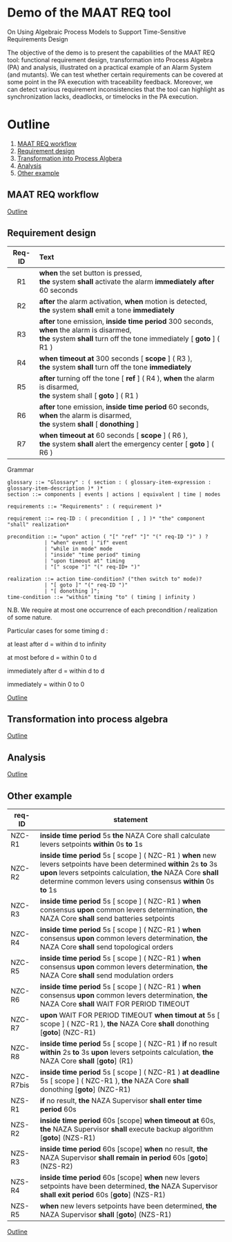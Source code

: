 # Demo of the MAAT REQ tool
On Using Algebraic Process Models to Support Time-Sensitive Requirements Design

The objective of the demo is to present the capabilities of the MAAT REQ tool: functional requirement design, transformation into Process Algebra (PA) and analysis, illustrated on a practical example of an Alarm System (and mutants). We can test whether certain requirements can be covered at some point in the PA execution with traceability feedback. Moreover, we can detect various requirement inconsistencies that the tool can highlight as synchronization lacks, deadlocks, or timelocks in the PA execution.



# Outline <a name="outline"></a>

1. [MAAT REQ workflow](#workflow)
2. [Requirement design](#req-design)
3. [Transformation into Process Algbera](#transfo)
4. [Analysis](#analysis)
5. [Other example](#other-example)




## MAAT REQ workflow <a name="workflow"></a>

[Outline](#outline)

## Requirement design <a name="req-design"></a>

| Req-ID | Text |
| :---: | :--- |
|R1| **when** the set button is pressed, <br/>**the** system **shall** activate the alarm **immediately after** 60 seconds|
|R2| **after** the alarm activation, **when** motion is detected, <br/>**the** system **shall** emit a tone **immediately**|
|R3| **after** tone emission, **inside time period** 300 seconds, **when** the alarm is disarmed, <br/>**the** system **shall** turn off the tone immediately [ **goto** ] ( R1 )|
|R4| **when** **timeout at** 300 seconds [ **scope** ] ( R3 ), <br/>**the** system **shall** turn off the tone **immediately**|
|R5| **after** turning off the tone [ **ref** ] ( R4 ), **when** the alarm is disarmed, <br/>**the** system shall [ **goto** ] ( R1 )|
|R6| **after** tone emission, **inside time period** 60 seconds, **when** the alarm is disarmed, <br/>**the** system **shall** [ **donothing** ]|  
|R7| **when** **timeout at** 60 seconds [ **scope** ] ( R6 ), <br/>**the** system **shall** alert the emergency center [ **goto** ] ( R6 )|

<!-- Grammar -->

Grammar

```EBNF
glossary ::= "Glossary" : ( section : ( glossary-item-expression : glossary-item-description )* )*
section ::= components | events | actions | equivalent | time | modes

requirements ::= "Requirements" : ( requirement )*

requirement ::= req-ID : ( precondition [ , ] )* "the" component "shall" realization*

precondition ::= "upon" action ( "[" "ref" "]" "(" req-ID ")" ) ? 
            | "when" event | "if" event 
            | "while in mode" mode
            | "inside" "time period" timing
            | "upon timeout at" timing
            | "[" scope "]" "(" req-ID+ ")"

realization ::= action time-condition? ("then switch to" mode)?  
            | "[ goto ]" "(" req-ID ")" 
            | "[ donothing ]";
time-condition ::= "within" timing "to" ( timing | infinity )
```
N.B. We require at most one occurrence of each precondition / realization of some nature.

Particular cases for some timing d :

at least after d = within d to infinity

at most before d = within 0 to d 

immediately after d = within d to d

immediately = within 0 to 0





			 


[Outline](#outline)

## Transformation into process algebra <a name="transfo"></a>

[Outline](#outline)

## Analysis <a name="analysis"></a>

[Outline](#outline)


## Other example <a name="other-example"></a>


| req-ID | statement |
| --- | --- |
|NZC-R1| **inside time period** 5s **the** NAZA Core shall calculate levers setpoints **within** 0s **to** 1s|
|NZC-R2| **inside time period** 5s [ scope ] ( NZC-R1 ) **when** new levers setpoints have been determined **within** 2s **to** 3s **upon** levers setpoints calculation, **the** NAZA Core **shall** determine common levers using consensus **within** 0s **to** 1s|
|NZC-R3| **inside time period** 5s [ scope ] ( NZC-R1 ) **when** consensus **upon** common levers determination, **the** NAZA Core **shall** send batteries setpoints|
|NZC-R4| **inside time period** 5s [ scope ] ( NZC-R1 ) **when** consensus **upon** common levers determination, **the** NAZA Core **shall** send topological orders|
|NZC-R5| **inside time period** 5s [ scope ] ( NZC-R1 ) **when** consensus **upon** common levers determination, **the** NAZA Core **shall** send modulation orders|
|NZC-R6| **inside time period** 5s [ scope ] ( NZC-R1 ) **when** consensus **upon** common levers determination, **the** NAZA Core **shall** WAIT FOR PERIOD TIMEOUT |
|NZC-R7| **upon** WAIT FOR PERIOD TIMEOUT **when timout at** 5s [ scope ] ( NZC-R1 ), **the** NAZA Core **shall** donothing   [**goto**] (NZC-R1)|
|NZC-R8| **inside time period** 5s [ scope ] ( NZC-R1 ) **if** no result **within** 2s **to** 3s **upon** levers setpoints calculation, **the** NAZA Core **shall** [**goto**] (R1)|
|NZC-R7bis| **inside time period** 5s [ scope ] ( NZC-R1 ) **at deadline** 5s [ scope ] ( NZC-R1 ), **the** NAZA Core **shall** donothing   [**goto**] (NZC-R1)|
|NZS-R1| **if** no result, **the** NAZA Supervisor **shall** **enter time period** 60s|
|NZS-R2| **inside time period** 60s [scope] **when timeout at** 60s, **the** NAZA Supervisor **shall** execute backup algorithm [**goto**] (NZS-R1)|
|NZS-R3| **inside time period** 60s [scope] **when** no result, **the** NAZA Supervisor **shall remain in period** 60s  [**goto**] (NZS-R2)|
|NZS-R4| **inside time period** 60s [scope] **when** new levers setpoints have been determined, **the** NAZA Supervisor **shall exit period** 60s  [**goto**] (NZS-R1)|
|NZS-R5| **when** new levers setpoints have been determined, **the** NAZA Supervisor **shall**  [**goto**] (NZS-R1)|

[Outline](#outline)

